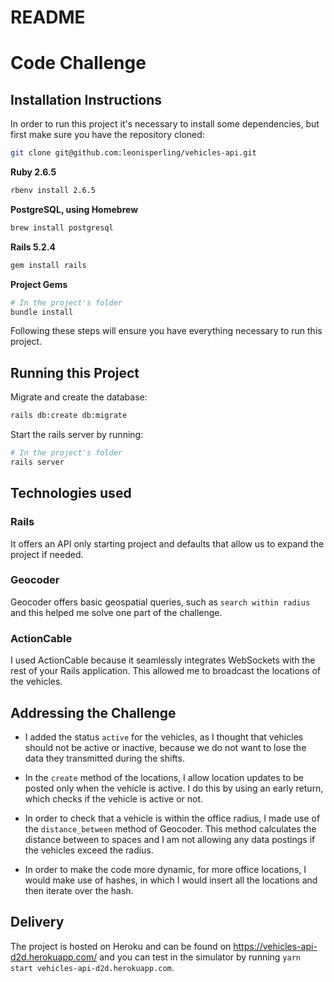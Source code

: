 # README

# Code Challenge


## Installation Instructions

In order to run this project it's necessary to install some dependencies, but first make sure you have the repository cloned:

```bash
git clone git@github.com:leonisperling/vehicles-api.git
```


**Ruby 2.6.5**

```bash
rbenv install 2.6.5
```

**PostgreSQL, using Homebrew**

```bash
brew install postgresql
```

**Rails 5.2.4**

```bash
gem install rails
```

**Project Gems**

```bash
# In the project's folder
bundle install
```

Following these steps will ensure you have everything necessary to run this project.


## Running this Project


Migrate and create the database:

```bash
rails db:create db:migrate
```

Start the rails server by running:

```bash
# In the project's folder
rails server
```

## Technologies used
### Rails
It offers an API only starting project and defaults that allow us to expand the project if needed.

### Geocoder
Geocoder offers basic geospatial queries, such as `search within radius` and this helped me solve one part of the challenge.  

### ActionCable
I used ActionCable because it seamlessly integrates WebSockets with the rest of your Rails application. This allowed me to broadcast the locations of the vehicles.

## Addressing the Challenge
* I added the status `active` for the vehicles, as I thought that vehicles should not be active or inactive, because we do not want to lose the data they transmitted during the shifts. 

* In the `create` method of the locations, I allow location updates to be posted only when the vehicle is active. I do this by using an early return, which checks if the vehicle is active or not. 

* In order to check that a vehicle is within the office radius, I made use of the `distance_between` method of Geocoder. This method calculates the distance between to spaces and I am not allowing any data postings if the vehicles exceed the radius. 

* In order to make the code more dynamic, for more office locations, I would make use of hashes, in which I would insert all the locations and then iterate over the hash.

## Delivery
The project is hosted on Heroku and can be found on https://vehicles-api-d2d.herokuapp.com/ and you can test in the simulator by running `yarn start vehicles-api-d2d.herokuapp.com`.







